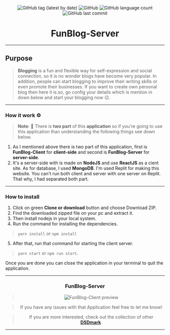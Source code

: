 <div align="center">

![GitHub tag (latest by date)](https://img.shields.io/github/v/tag/DSDmark/BubbleSort)
![GitHub](https://img.shields.io/github/license/DSDmark/BubbleSort)
![GitHub language count](https://img.shields.io/github/languages/count/DSDmark/BubbleSort)
![GitHub last commit](https://img.shields.io/github/last-commit/DSDmark/BubbleSort)

# FunBlog-Server

<div>

<div align="center">

<div align="left">

---

## Purpose

> **Blogging** is a fun and flexible way for self-expression and social connection, so it is no wonder blogs have become very popular. In addition, people can start blogging to improve their writing skills or even promote their businesses. If you want to create own personal blog then here it is.so, go config your details which is mention in down below and start your blogging now 😉.

---

### How it work ⚙️

> **Note**: 📝 There is **two part** of this **application** so if you're going to use this application than understanding the following things see down below.

1. As I mentioned above there is two part of this application, first is **FunBlog-Client** for **client-side** and second is **FunBlog-Server** for **server-side**. 
2. It's a server-side with is made on **NodeJS** and use **ReactJS** as a cient site. As for database, I used **MongoDB**. I'm used Replit for making this website. You can't run both client and server with one server on Replit. That why, I had separated both part.

---

### How to install

1. Click on green **Clone or download** button and choose Download ZIP.
2. Find the downloaded zipped file on your pc and extract it.
3. Then install nodejs in your local system.
4. Run the command for installing the dependencies.
> ```yarn install```
or
```npm install```

5. After that, run that command for starting the client server.

> ```yarn start``` or ```npm run start```.


Once you are done  you can close the application in your terminal to quit the application.

---

</div>

### FunBlog-Server

> ![**FunBlog-Client preview**](images/preview.gif "FunBlog-Client preview")

</div>

> If you have any issues with that Application feel free to let me know!

> If you are more interested, check out the collection of other [ **DSDmark**](https://github.com/DSDmark/ "DSDmark").

---
